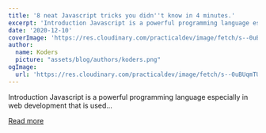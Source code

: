 ```yaml
---
title: '8 neat Javascript tricks you didn''t know in 4 minutes.'
excerpt: 'Introduction Javascript is a powerful programming language especially in web development that is used...'
date: '2020-12-10'
coverImage: 'https://res.cloudinary.com/practicaldev/image/fetch/s--0uBUqmTU--/c_imagga_scale,f_auto,fl_progressive,h_420,q_auto,w_1000/https://dev-to-uploads.s3.amazonaws.com/i/1wtv7xzeykkl2xhk2vv6.jpg'
author:
  name: Koders
  picture: "assets/blog/authors/koders.png"
ogImage:
  url: 'https://res.cloudinary.com/practicaldev/image/fetch/s--0uBUqmTU--/c_imagga_scale,f_auto,fl_progressive,h_420,q_auto,w_1000/https://dev-to-uploads.s3.amazonaws.com/i/1wtv7xzeykkl2xhk2vv6.jpg'
---
```


Introduction Javascript is a powerful programming language especially in web development that is used...

[Read more](https://dev.to/blessingartcreator/8-useful-javascript-tricks-you-didn-t-know-in-4-minutes-3npb)
